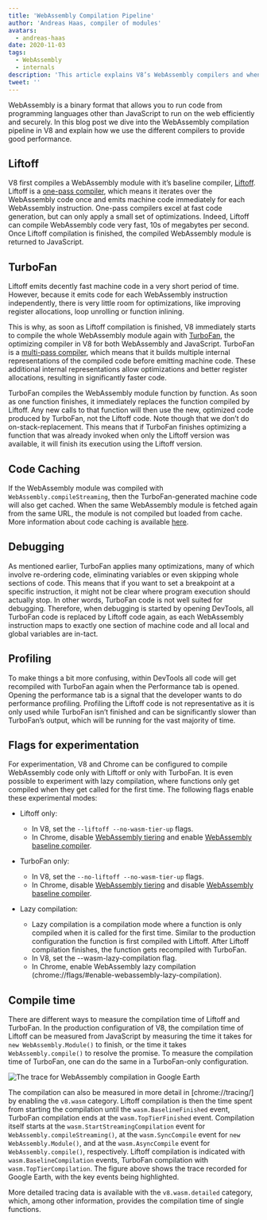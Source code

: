 ```yaml
---
title: 'WebAssembly Compilation Pipeline'
author: 'Andreas Haas, compiler of modules'
avatars:
  - andreas-haas
date: 2020-11-03
tags:
  - WebAssembly
  - internals
description: 'This article explains V8’s WebAssembly compilers and when they compile WebAssembly code.'
tweet: ''
---
```

WebAssembly is a binary format that allows you to run code from programming languages other than JavaScript to run on the web efficiently and securely. In this blog post we dive into the WebAssembly compilation pipeline in V8 and explain how we use the different compilers to provide good performance.

## Liftoff

V8 first compiles a WebAssembly module with it’s baseline compiler, [Liftoff](/blog/liftoff). Liftoff is a [one-pass compiler](https://en.wikipedia.org/wiki/One-pass_compiler), which means it iterates over the WebAssembly code once and emits machine code immediately for each WebAssembly instruction. One-pass compilers excel at fast code generation, but can only apply a small set of optimizations. Indeed, Liftoff can compile WebAssembly code very fast, 10s of megabytes per second. Once Liftoff compilation is finished, the compiled WebAssembly module is returned to JavaScript.

## TurboFan

Liftoff emits decently fast machine code in a very short period of time. However, because it emits code for each WebAssembly instruction independently, there is very little room for optimizations, like improving register allocations, loop unrolling or function inlining.

This is why, as soon as Liftoff compilation is finished, V8 immediately starts to compile the whole WebAssembly module again with [TurboFan](/docs/turbofan), the optimizing compiler in V8 for both WebAssembly and JavaScript. TurboFan is a [multi-pass compiler](https://en.wikipedia.org/wiki/Multi-pass_compiler), which means that it builds multiple internal representations of the compiled code before emitting machine code. These additional internal representations allow optimizations and better register allocations, resulting in significantly faster code.

TurboFan compiles the WebAssembly module function by function. As soon as one function finishes, it immediately replaces the function compiled by Liftoff. Any new calls to that function will then use the new, optimized code produced by TurboFan, not the Liftoff code. Note though that we don’t do on-stack-replacement. This means that if TurboFan finishes optimizing a function that was already invoked when only the Liftoff version was available, it will finish its execution using the Liftoff version.

## Code Caching

If the WebAssembly module was compiled with `WebAssembly.compileStreaming`, then the TurboFan-generated machine code will also get cached. When the same WebAssembly module is fetched again from the same URL, the module is not compiled but loaded from cache. More information about code caching is available [here](/blog/wasm-code-caching).

## Debugging

As mentioned earlier, TurboFan applies many optimizations, many of which involve re-ordering code, eliminating variables or even skipping whole sections of code. This means that if you want to set a breakpoint at a specific instruction, it might not be clear where program execution should actually stop. In other words, TurboFan code is not well suited for debugging. Therefore, when debugging is started by opening DevTools, all TurboFan code is replaced by Liftoff code again, as each WebAssembly instruction maps to exactly one section of machine code and all local and global variables are in-tact.

## Profiling

To make things a bit more confusing, within DevTools all code will get recompiled with TurboFan again when the Performance tab is opened. Opening the performance tab is a signal that the developer wants to do performance profiling. Profiling the Liftoff code is not representative as it is only used while TurboFan isn’t finished and can be significantly slower than TurboFan’s output, which will be running for the vast majority of time.

## Flags for experimentation

For experimentation, V8 and Chrome can be configured to compile WebAssembly code only with Liftoff or only with TurboFan. It is even possible to experiment with lazy compilation, where functions only get compiled when they get called for the first time. The following flags enable these experimental modes:

- Liftoff only:
    - In V8, set the `--liftoff --no-wasm-tier-up` flags.
    - In Chrome, disable [WebAssembly tiering](chrome://flags/#enable-webassembly-tiering) and enable [WebAssembly baseline compiler](chrome://flags/#enable-webassembly-baseline).

- TurboFan only:
    - In V8, set the `--no-liftoff --no-wasm-tier-up` flags.
    - In Chrome, disable [WebAssembly tiering](chrome://flags/#enable-webassembly-tiering) and disable [WebAssembly baseline compiler](chrome://flags/#enable-webassembly-baseline).

- Lazy compilation:
    - Lazy compilation is a compilation mode where a function is only compiled when it is called for the first time. Similar to the production configuration the function is first compiled with Liftoff. After Liftoff compilation finishes, the function gets recompiled with TurboFan.
    - In V8, set the --wasm-lazy-compilation flag.
    - In Chrome, enable WebAssembly lazy compilation (chrome://flags/#enable-webassembly-lazy-compilation).

## Compile time

There are different ways to measure the compilation time of Liftoff and TurboFan. In the production configuration of V8, the compilation time of Liftoff can be measured from JavaScript by measuring the time it takes for `new WebAssembly.Module()` to finish, or the time it takes `WebAssembly.compile()` to resolve the promise. To measure the compilation time of TurboFan, one can do the same in a TurboFan-only configuration.

![The trace for WebAssembly compilation in [Google Earth](https://earth.google.com/web)](/_img/wasm-compilation-pipeline/trace.svg)

The compilation can also be measured in more detail in [chrome://tracing/] by enabling the `v8.wasm` category. Liftoff compilation is then the time spent from starting the compilation until the `wasm.BaselineFinished` event, TurboFan compilation ends at the `wasm.TopTierFinished` event. Compilation itself starts at the `wasm.StartStreamingCompilation` event for `WebAssembly.compileStreaming()`, at the `wasm.SyncCompile` event for `new WebAssembly.Module()`, and at the `wasm.AsyncCompile` event for `WebAssembly.compile()`, respectively. Liftoff compilation is indicated with `wasm.BaselineCompilation` events, TurboFan compilation with `wasm.TopTierCompilation`. The figure above shows the trace recorded for Google Earth, with the key events being highlighted.

More detailed tracing data is available with the `v8.wasm.detailed` category, which, among other information, provides the compilation time of single functions.
